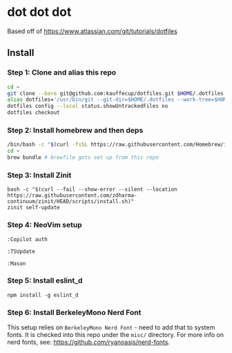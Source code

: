 # dot dot dot

Based off of https://www.atlassian.com/git/tutorials/dotfiles

## Install

### Step 1: Clone and alias this repo

```sh
cd ~
git clone --bare git@github.com:kauffecup/dotfiles.git $HOME/.dotfiles
alias dotfiles='/usr/bin/git --git-dir=$HOME/.dotfiles --work-tree=$HOME' # this is also in .zshrc
dotfiles config --local status.showUntrackedFiles no
dotfiles checkout
```

### Step 2: Install homebrew and then deps

```sh
/bin/bash -c "$(curl -fsSL https://raw.githubusercontent.com/Homebrew/install/HEAD/install.sh)"
cd ~
brew bundle # brewfile gets set up from this repo
```

### Step 3: Install Zinit

```
bash -c "$(curl --fail --show-error --silent --location https://raw.githubusercontent.com/zdharma-continuum/zinit/HEAD/scripts/install.sh)"
zinit self-update
```

### Step 4: NeoVim setup

```
:Copilot auth
```

```
:TSUpdate
```

```
:Mason
```

### Step 5: Install eslint_d

```
npm install -g eslint_d
```

### Step 6: Install BerkeleyMono Nerd Font

This setup relies on `BerkeleyMono Nerd Font` - need to add that to system fonts.
It is checked into this repo under the `misc/` directory.
For more info on nerd fonts, see: https://github.com/ryanoasis/nerd-fonts.
